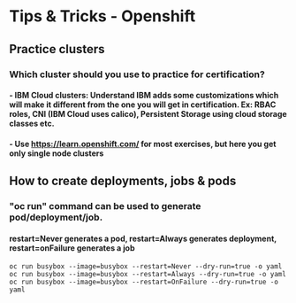 # Tips & Tricks - Openshift

## Practice clusters 
### Which cluster should you use to practice for certification?

#### - IBM Cloud clusters: Understand IBM adds some customizations which will make it different from the one you will get in certification. Ex: RBAC roles, CNI (IBM Cloud uses calico), Persistent Storage using cloud storage classes etc.
#### - Use https://learn.openshift.com/ for most exercises, but here you get only single node clusters


## How to create deployments, jobs & pods 
###  "oc run" command can be used to generate pod/deployment/job. 
#### restart=Never generates a pod, restart=Always generates deployment, restart=onFailure generates a job
```
oc run busybox --image=busybox --restart=Never --dry-run=true -o yaml
oc run busybox --image=busybox --restart=Always --dry-run=true -o yaml
oc run busybox --image=busybox --restart=OnFailure --dry-run=true -o yaml
```
